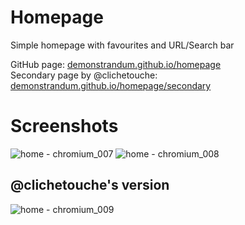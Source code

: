 # Homepage
Simple homepage with favourites and URL/Search bar

GitHub page: [demonstrandum.github.io/homepage](https://demonstrandum.github.io/homepage/)<br />
Secondary page by @clichetouche: [demonstrandum.github.io/homepage/secondary](https://demonstrandum.github.io/homepage/secondary)

# Screenshots
![home - chromium_007](https://user-images.githubusercontent.com/26842759/27716936-4cc6f476-5d31-11e7-9e68-2d38434c0567.png)
![home - chromium_008](https://user-images.githubusercontent.com/26842759/27716938-4d74f85a-5d31-11e7-9558-53dd8245dc39.png)


## @clichetouche's version
![home - chromium_009](https://user-images.githubusercontent.com/26842759/27716939-4e809f38-5d31-11e7-9102-5e2e5eac6812.png)
